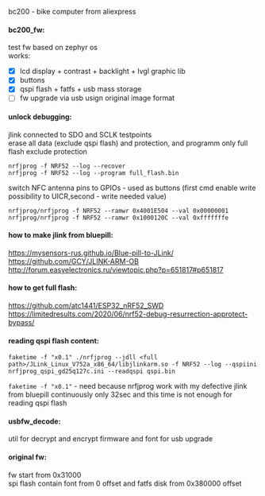bc200 - bike computer from aliexpress

#### bc200_fw:
test fw based on zephyr os  
works:
- [x] lcd display + contrast + backlight + lvgl graphic lib
- [x] buttons
- [x] qspi flash + fatfs + usb mass storage
- [ ] fw upgrade via usb usign original image format

#### unlock debugging:
jlink connected to SDO and SCLK testpoints  
erase all data  (exclude qspi flash) and protection, and programm only full flash exclude protection
```
nrfjprog -f NRF52 --log --recover
nrfjprog -f NRF52 --log --program full_flash.bin
```
switch NFC antenna pins to GPIOs - used as buttons (first cmd enable write possibility to UICR,second - write needed value)
```
nrfjprog/nrfjprog -f NRF52 --ramwr 0x4001E504 --val 0x00000001
nrfjprog/nrfjprog -f NRF52 --ramwr 0x1000120C --val 0xfffffffe
```

#### how to make jlink from bluepill:
https://mysensors-rus.github.io/Blue-pill-to-JLink/ https://github.com/GCY/JLINK-ARM-OB http://forum.easyelectronics.ru/viewtopic.php?p=651817#p651817

#### how to get full flash:
https://github.com/atc1441/ESP32_nRF52_SWD https://limitedresults.com/2020/06/nrf52-debug-resurrection-approtect-bypass/

#### reading qspi flash content:
```
faketime -f "x0.1" ./nrfjprog --jdll <full path>/JLink_Linux_V752a_x86_64/libjlinkarm.so -f NRF52 --log --qspiini nrfjprog_qspi_gd25q127c.ini --readqspi qspi.bin
```
`faketime -f "x0.1"` - need because nrfjprog work with my defective jlink from bluepill continuously only 32sec and this time is not enough for reading qspi flash

#### usbfw_decode:
util for decrypt and encrypt firmware and font for usb upgrade

#### original fw:
fw start from 0x31000  
spi flash contain font from 0 offset and fatfs disk from 0x380000 offset
